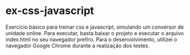 # ex-css-javascript

Exercício básico para treinar css e javascript, simulando um conversor de unidade online. Para executar, basta baixar o projeto e executar o arquivo index.html no seu navegador prefiro.
Para o desenvolvimento, utilizei o navegador Google Chrome durante a realização dos testes.
